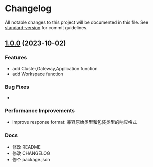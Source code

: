 # Changelog

All notable changes to this project will be documented in this file. See [standard-version](https://github.com/conventional-changelog/standard-version) for commit guidelines.

## [1.0.0]() (2023-10-02)

### Features

- add Cluster,Gateway,Application function
- add Workspace function

### Bug Fixes

- 

### Performance Improvements

- improve response format: 兼容原始类型和包装类型的响应格式


### Docs

- 修改 README
- 修改 CHANGELOG
- 修个 package.json
